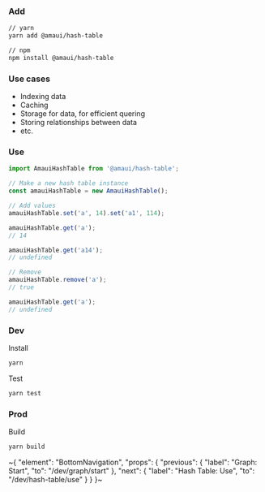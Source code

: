
### Add

```sh
// yarn
yarn add @amaui/hash-table

// npm
npm install @amaui/hash-table
```

### Use cases
- Indexing data
- Caching
- Storage for data, for efficient quering
- Storing relationships between data
- etc.

### Use

```javascript
import AmauiHashTable from '@amaui/hash-table';

// Make a new hash table instance
const amauiHashTable = new AmauiHashTable();

// Add values
amauiHashTable.set('a', 14).set('a1', 114);

amauiHashTable.get('a');
// 14

amauiHashTable.get('a14');
// undefined

// Remove
amauiHashTable.remove('a');
// true

amauiHashTable.get('a');
// undefined
```

### Dev

Install

```sh
yarn
```

Test

```sh
yarn test
```

### Prod

Build

```sh
yarn build
```

~{
  "element": "BottomNavigation",
  "props": {
    "previous": {
      "label": "Graph: Start",
      "to": "/dev/graph/start"
    },
    "next": {
      "label": "Hash Table: Use",
      "to": "/dev/hash-table/use"
    }
  }
}~
